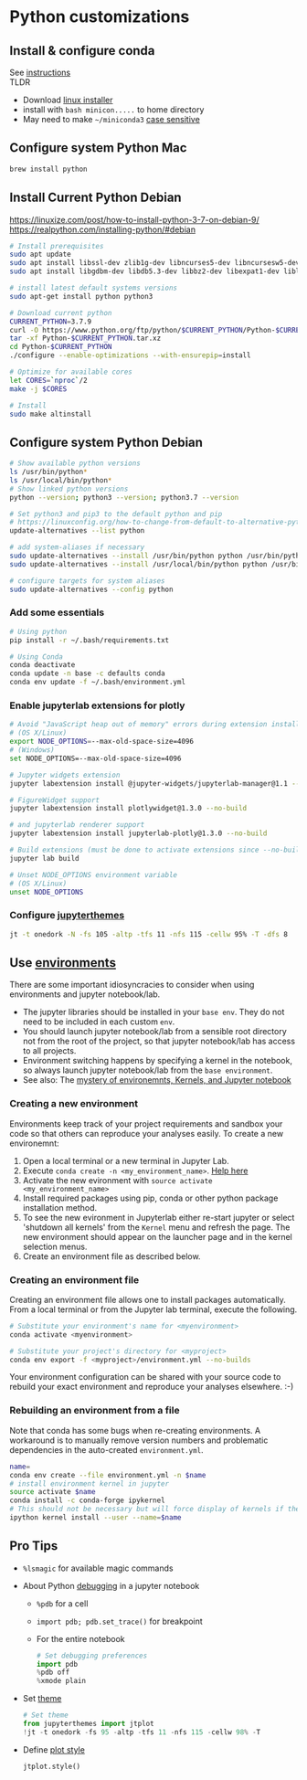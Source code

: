 # Python customizations

## Install & configure conda  

See [instructions](https://conda.io/docs/user-guide/install/index.html#)  
TLDR

* Download [linux installer](https://docs.conda.io/en/latest/miniconda.html)  
* install with `bash minicon.....` to home directory
* May need to make `~/miniconda3` [case sensitive](https://www.howtogeek.com/354220/how-to-enable-case-sensitive-folders-on-windows-10/)

## Configure system Python Mac
```bash
brew install python

```

## Install Current Python Debian

https://linuxize.com/post/how-to-install-python-3-7-on-debian-9/
https://realpython.com/installing-python/#debian


```bash
# Install prerequisites
sudo apt update
sudo apt install libssl-dev zlib1g-dev libncurses5-dev libncursesw5-dev libreadline-dev libsqlite3-dev
sudo apt install libgdbm-dev libdb5.3-dev libbz2-dev libexpat1-dev liblzma-dev libffi-dev uuid-dev

# install latest default systems versions
sudo apt-get install python python3

# Download current python
CURRENT_PYTHON=3.7.9
curl -O https://www.python.org/ftp/python/$CURRENT_PYTHON/Python-$CURRENT_PYTHON.tar.xz
tar -xf Python-$CURRENT_PYTHON.tar.xz
cd Python-$CURRENT_PYTHON
./configure --enable-optimizations --with-ensurepip=install

# Optimize for available cores
let CORES=`nproc`/2
make -j $CORES

# Install
sudo make altinstall
```

## Configure system Python Debian
```bash
# Show available python versions
ls /usr/bin/python*
ls /usr/local/bin/python*
# Show linked python versions
python --version; python3 --version; python3.7 --version

# Set python3 and pip3 to the default python and pip
# https://linuxconfig.org/how-to-change-from-default-to-alternative-python-version-on-debian-linux
update-alternatives --list python

# add system-aliases if necessary
sudo update-alternatives --install /usr/bin/python python /usr/bin/python3 1
sudo update-alternatives --install /usr/local/bin/python python /usr/bin/python3.7 2

# configure targets for system aliases
sudo update-alternatives --config python
```

### Add some essentials

```bash
# Using python
pip install -r ~/.bash/requirements.txt

# Using Conda
conda deactivate
conda update -n base -c defaults conda
conda env update -f ~/.bash/environment.yml
```

### Enable jupyterlab extensions for plotly
```bash
# Avoid "JavaScript heap out of memory" errors during extension installation
# (OS X/Linux)
export NODE_OPTIONS=--max-old-space-size=4096
# (Windows)
set NODE_OPTIONS=--max-old-space-size=4096

# Jupyter widgets extension
jupyter labextension install @jupyter-widgets/jupyterlab-manager@1.1 --no-build

# FigureWidget support
jupyter labextension install plotlywidget@1.3.0 --no-build

# and jupyterlab renderer support
jupyter labextension install jupyterlab-plotly@1.3.0 --no-build

# Build extensions (must be done to activate extensions since --no-build is used above)
jupyter lab build

# Unset NODE_OPTIONS environment variable
# (OS X/Linux)
unset NODE_OPTIONS
```

### Configure [jupyterthemes](https://github.com/dunovank/jupyter-themes)

```bash
jt -t onedork -N -fs 105 -altp -tfs 11 -nfs 115 -cellw 95% -T -dfs 8
```

## Use [environments](https://conda.io/docs/user-guide/tasks/manage-environments.html)  

There are some important idiosyncracies to consider when using environments and jupyter notebook/lab.  

* The jupyter libraries should be installed in your `base env`. They do not need to be included in each custom `env`.  
* You should launch jupyter notebook/lab from a sensible root directory not from the root of the project, so that jupyter notebook/lab has access to all projects.
* Environment switching happens by specifying a kernel in the notebook, so always launch jupyter notebook/lab from the `base environment`.
* See also: The [mystery of environemnts, Kernels, and Jupyter notebook](https://github.com/Anaconda-Platform/nb_conda_kernels)

### Creating a new environment  

Environments keep track of your project requirements and sandbox your code so that others can reproduce your analyses easily. To create a new environemnt:

1. Open a local terminal or a new terminal in Jupyter Lab.  
2. Execute `conda create -n <my_environment_name>`. [Help here](https://conda.io/docs/commands/conda-create.html)  
3. Activate the new evironment with `source activate <my_environment_name>`
4. Install required packages using pip, conda or other python package installation method.
5. To see the new evironment in Jupyterlab either re-start jupyter or select 'shutdown all kernels' from the `Kernel` menu and refresh the page. The new environment should appear on the launcher page and in the kernel selection menus.
6. Create an environment file as described below.  

### Creating an environment file  

Creating an environment file allows one to install packages automatically.  
From a local terminal or from the Jupyter lab terminal, execute the following.  

```bash  
# Substitute your environment's name for <myenvironment>
conda activate <myenvironment>

# Substitute your project's directory for <myproject>
conda env export -f <myproject>/environment.yml --no-builds  
```

Your environment configuration can be shared with your source code to rebuild your exact environment and reproduce your analyses elsewhere. :-)

### Rebuilding an environment from a file  

Note that conda has some bugs when re-creating environments. A workaround is to manually remove version numbers and problematic dependencies in the auto-created `environment.yml`.

```bash
name=
conda env create --file environment.yml -n $name
# install environment kernel in jupyter
source activate $name
conda install -c conda-forge ipykernel
# This should not be necessary but will force display of kernels if they don't appear automatically
ipython kernel install --user --name=$name
```

## Pro Tips

* `%lsmagic` for available magic commands  
* About Python [debugging](https://stackoverflow.com/questions/32409629/what-is-the-right-way-to-debug-in-ipython-notebook) in a jupyter notebook  
  * `%pdb` for a cell  
  * `import pdb; pdb.set_trace()` for breakpoint  
  * For the entire notebook  

    ```python
    # Set debugging preferences
    import pdb
    %pdb off
    %xmode plain
    ```

* Set [theme](https://github.com/dunovank/jupyter-themes)

    ```python
    # Set theme
    from jupyterthemes import jtplot
    !jt -t onedork -fs 95 -altp -tfs 11 -nfs 115 -cellw 98% -T
    ```  

* Define [plot style](https://github.com/dunovank/jupyter-themes#set-plotting-style-from-within-notebook)  

    ```python
    jtplot.style()
    ```
